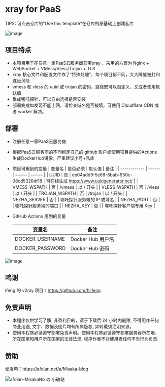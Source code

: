 # xray for PaaS

TIPS: 可点击仓库的“Use this template”在仓库的原基础上创建私库

![image](https://user-images.githubusercontent.com/122191366/212063458-2def0e1a-805a-4451-ae62-324b67abee47.png)

## 项目特点
* 本项目用于在任意一家PaaS云服务商部署xray ，采用的方案为 Nginx + WebSocket + VMess/Vless/Trojan + TLS
* xray 核心文件和配置文件作了“特殊处理”，每个项目都不同，大大降低被封和连坐风险
* vmess 和 vless 的 uuid 或 trojan 的密码，路径既可以自定义，又或者使用默认值
* 集成哪吒探针，可以自由选择是否安装
* 部署完成如发现不能上网，请检查域名是否被墙，可使用 Cloudflare CDN 或者 worker 解决。

## 部署

* 注册任意一家PaaS云服务商
* 根据PaaS云服务商的不同绑定自己的 github 账户或使用项目提供的Actions生成DockerHub镜像，严重建议小号+私库
* 项目可用到的变量
  | 变量名 | 是否必须 | 默认值 | 备注 |
  | ------------ | ------ | ------ | ------ |
  | UUID         | 否 | de04add9-5c68-8bab-950c-08cd5320df18 | 可在线生成 https://www.uuidgenerator.net/ |
  | VMESS_WSPATH | 否 | /vmess | 以 / 开头 |
  | VLESS_WSPATH | 否 | /vless | 以 / 开头 |
  | TROJAN_WSPATH | 否 | /trojan | 以 / 开头 |
  | NEZHA_SERVER | 否 |        | 哪吒探针服务端的 IP 或域名 |
  | NEZHA_PORT   | 否 |        | 哪吒探针服务端的端口 |
  | NEZHA_KEY    | 否 |        | 哪吒探针客户端专用 Key |

* GitHub Actions 用到的变量

  | 变量名 | 备注 |
  | ------------- | -------------- |
  |DOCKER_USERNAME|Docker Hub 用户名|
  |DOCKER_PASSWORD|Docker Hub 密码|

![image](https://user-images.githubusercontent.com/116990986/211692321-34df154a-320a-448f-9abe-2efab9c53550.png)

## 鸣谢

ifeng 的 v2ray 项目：https://github.com/hiifeng

## 免责声明

* 本程序仅供学习了解, 非盈利目的，请于下载后 24 小时内删除, 不得用作任何商业用途, 文字、数据及图片均有所属版权, 如转载须注明来源。
* 使用本程序必循遵守部署免责声明。使用本程序必循遵守部署服务器所在地、所在国家和用户所在国家的法律法规, 程序作者不对使用者任何不当行为负责.

## 赞助

爱发电：https://afdian.net/a/Misaka-blog

![afdian-MisakaNo の 小破站](https://user-images.githubusercontent.com/122191366/211533469-351009fb-9ae8-4601-992a-abbf54665b68.jpg)
